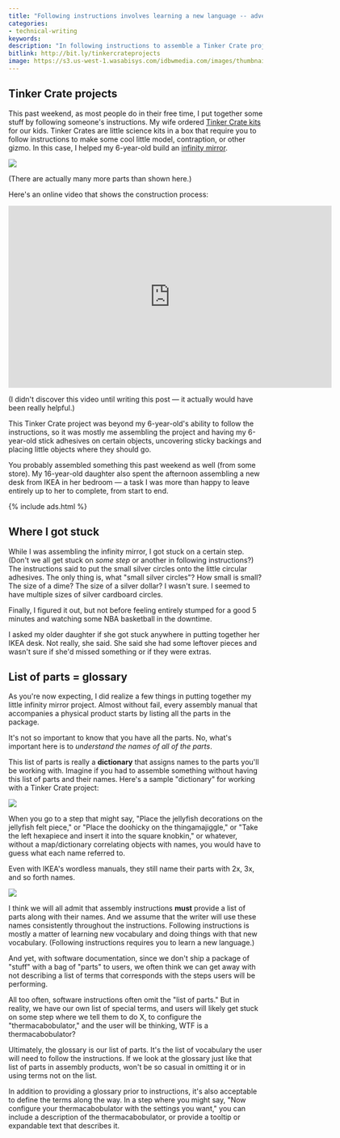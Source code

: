 ```yaml
---
title: "Following instructions involves learning a new language -- adventures with Tinker Crate projects"
categories:
- technical-writing
keywords:
description: "In following instructions to assemble a Tinker Crate project over the weekend, I realized that a list of parts (essential for assembly kits) is similar to a glossary in that it teaches you a new vocabulary. Software projects also involve new vocabulary terms, but software instructions often omit the glossary (or list of parts). However, if you look at the glossary as a dictionary for new vocabulary, its inclusion in software instructions becomes just as essential as a list of parts in an assembly manual."
bitlink: http://bit.ly/tinkercrateprojects
image: https://s3.us-west-1.wasabisys.com/idbwmedia.com/images/thumbnails/tinkercratethumb.png
---
```


## Tinker Crate projects

This past weekend, as most people do in their free time, I put together some stuff by following someone's instructions. My wife ordered [Tinker Crate kits](http://www.kiwicrate.com/tinker) for our kids. Tinker Crates are little science kits in a box that require you to follow instructions to make some cool little model, contraption, or other gizmo. In this case, I helped my 6-year-old build an [infinity mirror](http://www.kiwicrate.com/infinity-mirror.html).

<a href="http://www.kiwicrate.com/infinity-mirror.html"><img src="https://s3.us-west-1.wasabisys.com/idbwmedia.com/images/tinkercrateinfinitymirrorproject.png" style="max-width: 500px;" /></a>

(There are actually many more parts than shown here.)

Here's an online video that shows the construction process:

<iframe width="640" height="360" src="https://www.youtube.com/embed/QdQk5oC5qFw" frameborder="0" allowfullscreen></iframe>

(I didn't discover this video until writing this post &mdash; it actually would have been really helpful.)

This Tinker Crate project was beyond my 6-year-old's ability to follow the instructions, so it was mostly me assembling the project and having my 6-year-old stick adhesives on certain objects, uncovering sticky backings and placing little objects where they should go.

You probably assembled something this past weekend as well (from some store). My 16-year-old daughter also spent the afternoon assembling a new desk from IKEA in her bedroom &mdash; a task I was more than happy to leave entirely up to her to complete, from start to end.

{% include ads.html %}

## Where I got stuck

While I was assembling the infinity mirror, I got stuck on a certain step. (Don't we all get stuck on *some step* or another in following instructions?) The instructions said to put the small silver circles onto the little circular adhesives. The only thing is, what "small silver circles"? How small is small? The size of a dime? The size of a silver dollar? I wasn't sure. I seemed to have multiple sizes of silver cardboard circles.

Finally, I figured it out, but not before feeling entirely stumped for a good 5 minutes and watching some NBA basketball in the downtime.

I asked my older daughter if she got stuck anywhere in putting together her IKEA desk. Not really, she said. She said she had some leftover pieces and wasn't sure if she'd missed something or if they were extras.

## List of parts = glossary

As you're now expecting, I did realize a few things in putting together my little infinity mirror project. Almost without fail, every assembly manual that accompanies a physical product starts by listing all the parts in the package.

It's not so important to know that you have all the parts. No, what's important here is to *understand the names of all of the parts*.

This list of parts is really a **dictionary** that assigns names to the parts you'll be working with. Imagine if you had to assemble something without having this list of parts and their names. Here's a sample "dictionary" for working with a Tinker Crate project:

<img src="https://s3.us-west-1.wasabisys.com/idbwmedia.com/images/tinkerpartsglossary2.jpg" />

When you go to a step that might say, "Place the jellyfish decorations on the jellyfish felt piece," or "Place the doohicky on the thingamajiggle," or "Take the left hexapiece and insert it into the square knobkin," or whatever, without a map/dictionary correlating objects with names, you would have to guess what each name referred to.

Even with IKEA's wordless manuals, they still name their parts with 2x, 3x, and so forth names.

<img src="https://s3.us-west-1.wasabisys.com/idbwmedia.com/images/ikeapartsglossary2.jpg"/>

I think we will all admit that assembly instructions **must** provide a list of parts along with their names. And we assume that the writer will use these names consistently throughout the instructions. Following instructions is mostly a matter of learning new vocabulary and doing things with that new vocabulary. (Following instructions requires you to learn a new language.)

And yet, with software documentation, since we don't ship a package of "stuff" with a bag of "parts" to users, we often think we can get away with not describing a list of terms that corresponds with the steps users will be performing.

All too often, software instructions often omit the "list of parts." But in reality, we have our own list of special terms, and users will likely get stuck on some step where we tell them to do X, to configure the "thermacabobulator," and the user will be thinking, WTF is a thermacabobulator?

Ultimately, the glossary is our list of parts. It's the list of vocabulary the user will need to follow the instructions. If we look at the glossary just like that list of parts in assembly products, won't be so casual in omitting it or in using terms not on the list.

In addition to providing a glossary prior to instructions, it's also acceptable to define the terms along the way. In a step where you might say, "Now configure your thermacabobulator with the settings you want," you can include a description of the thermacabobulator, or provide a tooltip or expandable text that describes it.
